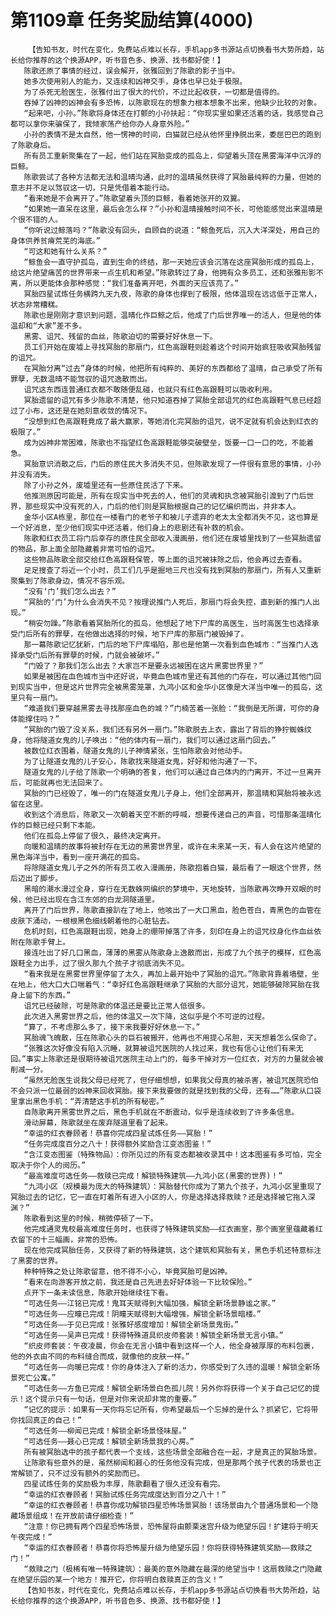 # 第1109章 任务奖励结算(4000)
        【告知书友，时代在变化，免费站点难以长存，手机app多书源站点切换看书大势所趋，站长给你推荐的这个换源APP，听书音色多、换源、找书都好使！】
       陈歌还原了事情的经过，误会解开，张雅回到了陈歌的影子当中。
       她多次使用别人的能力，又连续和凶神交手，身体也早已处于极限。
       为了杀死无脸医生，张雅付出了很大的代价，不过比起收获，一切都是值得的。
       吞掉了凶神的凶神会有多恐怖，以陈歌现在的想象力根本想象不出来，他缺少比较的对象。
       “起来吧，小孙。”陈歌将身体还在打颤的小孙扶起：“你现实里如果还活着的话，我感觉自己都可以拿你来骗保了，我倾家荡产给你办人身意外险。”
       小孙的表情不是太自然，他一愣神的时间，白猫就已经从他怀里挣脱出来，委屈巴巴的跑到了陈歌身后。
       所有员工重新聚集在了一起，他们站在冥胎变成的孤岛上，仰望着头顶在黑雾海洋中沉浮的巨鲸。
       陈歌尝试了各种方法都无法和温晴沟通，此时的温晴虽然获得了冥胎最纯粹的力量，但她的意志并不足以驾驭这一切，只是凭借着本能行动。
       “看来她是不会离开了。”陈歌望着头顶的巨鲸，看着她张开的双翼。
       “如果她一直呆在这里，最后会怎么样？”小孙和温晴接触时间不长，可他能感觉出来温晴是个很不错的人。
       “你听说过鲸落吗？”陈歌没有回头，自顾自的说道：“鲸鱼死后，沉入大洋深处，用自己的身体供养贫瘠荒芜的海底。”
       “可这和她有什么关系？”
       “鲸鱼会一直守护孤岛，直到生命的终结，那一天她应该会沉落在这座冥胎形成的孤岛上，给这片绝望痛苦的世界带来一点生机和希望。”陈歌转过了身，他拥有众多员工，还和张雅形影不离，所以更能体会那种感觉：“我们准备离开吧，外面的天应该亮了。”
       冥胎四星试炼任务横跨九天九夜，陈歌的身体也撑到了极限，他体温现在远远低于正常人，状态非常糟糕。
       陈歌也是刚刚才意识到问题，温晴化作巨鲸之后，他成了门后世界唯一的活人，但是他的体温却和“大家”差不多。
       黑雾、诅咒、残留的血丝，陈歌迫切的需要好好休息一下。
       员工们开始在废墟上寻找冥胎的那扇门，红色高跟鞋则趁着这个时间开始疯狂吸收冥胎残留的诅咒。
       在冥胎分离“过去”身体的时候，他把所有纯粹的、美好的东西都给了温晴，自己承受了所有罪孽，无数温晴不能驾驭的诅咒逸散而出。
       诅咒这东西连普通红衣都不敢随便乱碰，也就只有红色高跟鞋可以吸收利用。
       冥胎遗留的诅咒有多少陈歌不清楚，他只知道吞掉了冥胎全部诅咒的红色高跟鞋气息已经超过了小布，这还是在她刻意收敛的情况下。
       “没想到红色高跟鞋竟成了最大赢家，等她消化完冥胎的诅咒，说不定就有机会达到红衣的极限了。”
       成为凶神非常困难，陈歌也不指望红色高跟鞋能够突破壁垒，饭要一口一口的吃，不能着急。
       冥胎意识消散之后，门后的原住民大多消失不见，但陈歌发现了一件很有意思的事情，小孙并没有消失。
       除了小孙之外，废墟里还有一些原住民活了下来。
       他推测原因可能是，所有在现实当中死去的人，他们的灵魂和执念被冥胎引渡到了门后世界，那些现实中没有死的人，门后的他们则是冥胎根据自己的记忆编织而出，并非本人。
       金华小区A栋里，那位在一楼看门的老爷子和被儿子遗弃的老太太全都消失不见，这也算是一个好消息，至少他们现实中还活着，他们身上的悲剧还有补救的机会。
       陈歌和红衣员工将门后幸存的原住民全部收入漫画册，他们还在废墟里找到了一些冥胎遗留的物品，那上面全部隐藏着非常可怕的诅咒。
       这些物品陈歌全部交给红色高跟鞋保管，等上面的诅咒被抹除之后，他会再过去查看。
       足足搜查了将近一个小时，员工们几乎是掘地三尺也没有找到冥胎的那扇门，所有人又重新聚集到了陈歌身边，情况不容乐观。
       “没有‘门’我们怎么出去？”
       “冥胎的‘门’为什么会消失不见？按理说推门人死后，那扇门将会失控，直到新的推门人出现。”
       “稍安勿躁。”陈歌看着冥胎所化的孤岛，他想起了地下尸库的高医生，当时高医生也选择承受门后所有的罪孽，在他做出选择的时候，地下尸库的那扇门被毁掉了。
       那一幕陈歌记忆犹新，门后的地下尸库塌陷，那也是他第一次看到血色城市：“当推门人选择承受门后所有罪孽的时候，门就会被破坏。”
       “门毁了？那我们怎么出去？大家岂不是要永远被困在这片黑雾世界里？”
       如果是被困在血色城市当中还好说，毕竟血色城市里还有其他的门存在，可以通过其他门回到现实当中，但是这片世界完全被黑雾笼罩，九鸿小区和金华小区像是大洋当中唯一的孤岛，这里只有一扇门。
       “难道我们要穿越黑雾去寻找那座血色的城？”门楠苦着一张脸：“我倒是无所谓，可你的身体能撑住吗？”
       “冥胎的门毁了没关系，我们还有另外一扇门。”陈歌脱去上衣，露出了背后的狰狞蜘蛛纹身，他将隧道女鬼的儿子唤出：“他的体内有一扇门，我们可以通过这扇门回去。”
       被数位红衣围着，隧道女鬼的儿子神情紧张，生怕陈歌会对他动手。
       为了让隧道女鬼的儿子安心，陈歌找来隧道女鬼，好好和他沟通了一下。
       隧道女鬼的儿子给了陈歌一个明确的答复，他们可以通过自己体内的门离开，不过一旦离开后，可能就再也无法回来了。
       冥胎的门已经毁了，唯一的门在隧道女鬼儿子身上，他们全部离开，那温晴和冥胎将被永远留在这里。
       收到这个消息后，陈歌又一次朝着天空不断的呼喊，想要传递自己的声音，可惜那条温晴化作的巨鲸已经只剩下本能。
       他们在孤岛上停留了很久，最终决定离开。
       向暖和温晴的故事将被封存在无边的黑雾世界里，或许在未来某一天，有人会在这片绝望的黑色海洋当中，看到一座开满花的孤岛。
       将除隧道女鬼儿子之外的所有员工收入漫画册，陈歌抱着白猫，最后看了一眼这个世界，然后迈出了脚步。
       黑暗的潮水漫过全身，穿行在无数蛛网编织的梦境中，天地旋转，当陈歌再次睁开双眼的时候，他已经出现在含江东郊的白龙洞隧道里。
       离开了门后世界，陈歌直接趴在了地上，他咳出了一大口黑血，脸色苍白，青黑色的血管在皮肤下涌动，一根根黑色细线朝着他的心脏钻去。
       危机时刻，红色高跟鞋出现，她身上的绷带掉落了许多，刻印在身上的诅咒纹身化作血丝依附在陈歌手臂上。
       接连吐出了好几口黑血，薄薄的黑雾从陈歌身上逸散而出，形成了九个孩子的模样，红色高跟鞋全力出手，过了很久那九个孩子才彻底消失不见。
       “看来我是在黑雾世界里停留了太久，再加上最开始中了冥胎的诅咒。”陈歌背靠着墙壁，坐在地上，他大口大口喘着气：“幸好红色高跟鞋继承了冥胎的大部分诅咒，她能够破除冥胎在我身上留下的东西。”
       诅咒已经破除，可是陈歌的体温还是要比正常人低很多。
       此次进入黑雾世界之后，他的体温又一次下降，这似乎是个不可逆的过程。
       “算了，不考虑那么多了，接下来我要好好休息一下。”
       冥胎魂飞魄散，压在陈歌心头的巨石被搬开，他再也不用提心吊胆，天天想着怎么保命了。
       “张雅这次好像没有陷入沉睡，就算被诅咒医院的人找过来，我也有信心让他们有来无回。”事实上陈歌还是很期待被诅咒医院主动上门的，每多干掉对方一位红衣，对方的力量就会被削减一分。
       “虽然无脸医生说我父母已经死了，但仔细想想，如果我父母真的被杀害，被诅咒医院恐怕不会只派一位最弱的凶神来回收冥胎。接下来我要做的就是找到我的父母，还有……”陈歌从口袋里拿出黑色手机：“弄清楚这手机的所有秘密。”
       自陈歌离开黑雾世界之后，黑色手机就在不断震动，似乎是连续收到了许多条信息。
       滑动屏幕，陈歌就坐在废弃隧道里看了起来。
       “幸运的红衣眷顾者！恭喜你完成四星试炼任务——冥胎！”
       “任务完成度百分之八十！获得额外奖励含江变态图鉴！”
       “含江变态图鉴（特殊物品）：你所见过的所有变态都被收录其中！这本图鉴有多可怕，完全取决于你个人的阅历。”
       “最高难度可选任务——救赎已完成！解锁特殊建筑——九鸿小区(黑雾的世界)！”
       “九鸿小区（规模最为庞大的特殊建筑）：冥胎替代你成为了第九个孩子，九鸿小区里重现了冥胎过去的记忆，它一直在盯着所有进入小区的人，你是选择选择救赎？还是选择被它拖入深渊？”
       陈歌看到这里的时候，稍微停顿了一下。
       他完成通灵鬼校最高难度任务时，也获得了特殊建筑奖励——红衣画室，那个画室里蕴藏着红衣留下的十三幅画，非常的恐怖。
       现在他完成冥胎任务，又获得了新的特殊建筑，这个建筑和冥胎有关，黑色手机还特意标注了黑雾的世界。
       种种特殊之处让陈歌留意，他不得不小心，毕竟冥胎可是凶神。
       “看来在向游客开放之前，我还是自己先进去好好体验一下比较保险。”
       点开下一条未读信息，陈歌开始继续往下看。
       “可选任务——江铭已完成！鬼耳天赋得到大幅加强，解锁全新场景静谧之家。”
       “可选任务——应瞳已完成！阴瞳天赋得到大幅增强，解锁全新场景暗楼。”
       “可选任务——于见已完成！张雅好感度增加！解锁全新场景鬼街。”
       “可选任务——吴声已完成！获得特殊道具织皮师套装！解锁全新场景无言小镇。”
       “织皮师套装：午夜凌晨，你会在无言小镇中看到这样一个人，他全身被厚厚的布料包裹，他的外衣由不同的布料缝合而成，就像他的皮肤一样。”
       “可选任务——向暖已完成！你的身体注入了新的活力，你感受到了久违的温暖！解锁全新场景死亡公寓。”
       “可选任务——方鱼已完成！解锁全新场景白色孤儿院！另外你将获得一个关于自己记忆的提示！这个提示只有一句话，但是对你来说却非常的重要。”
       “记忆的提示：如果有一天你将忘记所有，你希望最后一个忘掉的是什么？抓紧它，它将带你找回真正的自己！”
       “可选任务——柳闻已完成！解锁全新场景怪味屋。”
       “可选任务——聂心已完成！解锁全新场景我的心房。”
       所有被冥胎选中的孩子都代表一个支线，这些场景全部融合在一起，才是真正的冥胎场景。
       让陈歌有些意外的是，虽然柳闻和聂心的任务他没有完成，但是那两个孩子代表的场景也正常解锁了，只不过没有额外的奖励而已。
       四星试炼任务的奖励极为丰厚，陈歌翻看了很久还没有看完。
       “幸运的红衣眷顾者！冥胎试炼任务完成度达到百分之八十！”
       “幸运的红衣眷顾者！恭喜你成功解锁四星恐怖场景冥胎！该场景由九个普通场景和一个隐藏场景组成！在开放前请仔细检查！”
       “注意！你已拥有两个四星恐怖场景，恐怖屋将由颤栗迷宫升级为绝望乐园！扩建将于明天午夜完成！”
       “幸运的红衣眷顾者！恭喜你将恐怖屋升级为绝望乐园！你将获得特殊建筑奖励——救赎之门！”
       “救赎之门（极稀有唯一特殊建筑）：最美的意外隐藏在最深的绝望当中！这扇救赎之门隐藏在绝望乐园的某一个地方！推开它，你将明白救赎真正的含义！”
       【告知书友，时代在变化，免费站点难以长存，手机app多书源站点切换看书大势所趋，站长给你推荐的这个换源APP，听书音色多、换源、找书都好使！】